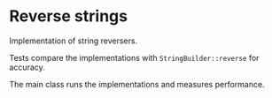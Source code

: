 # Reverse strings
Implementation of string reversers. 

Tests compare the implementations with `StringBuilder::reverse` for accuracy.

The main class runs the implementations and measures performance.
